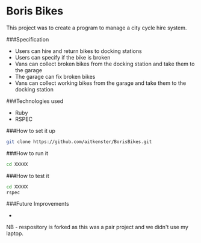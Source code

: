 Boris Bikes
==========

This project was to create a program to manage a city cycle hire system.

###Specification

+ Users can hire and return bikes to docking stations
+ Users can specify if the bike is broken
+ Vans can collect broken bikes from the docking station and take them to the garage
+ The garage can fix broken bikes
+ Vans can collect working bikes from the garage and take them to the docking station

###Technologies used

+ Ruby
+ RSPEC

###How to set it up

```sh
git clone https://github.com/aitkenster/BorisBikes.git
```

###How to run it

```sh
cd XXXXX

```

###How to test it

```sh
cd XXXXX
rspec
``` 

###Future Improvements

+

NB - respository is forked as this was a pair project and we didn't use my laptop.
